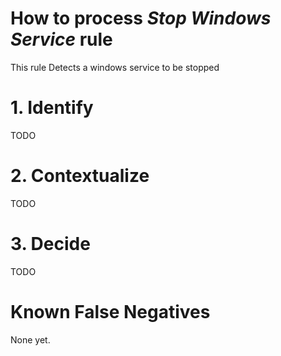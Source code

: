 # How to process *Stop Windows Service* rule
This rule Detects a windows service to be stopped

# 1. Identify
TODO

# 2. Contextualize
TODO

# 3. Decide
TODO

# Known False Negatives
None yet.
